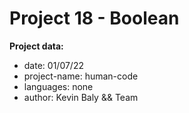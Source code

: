 # Project 18 - Boolean

**Project data:**

* date: 01/07/22
* project-name: human-code
* languages: none
* author: Kevin Baly && Team